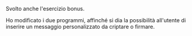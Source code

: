 Svolto anche l'esercizio bonus.

Ho modificato i due programmi, affinché si dia la possibilità all'utente di inserire un messaggio personalizzato da criptare o firmare.
